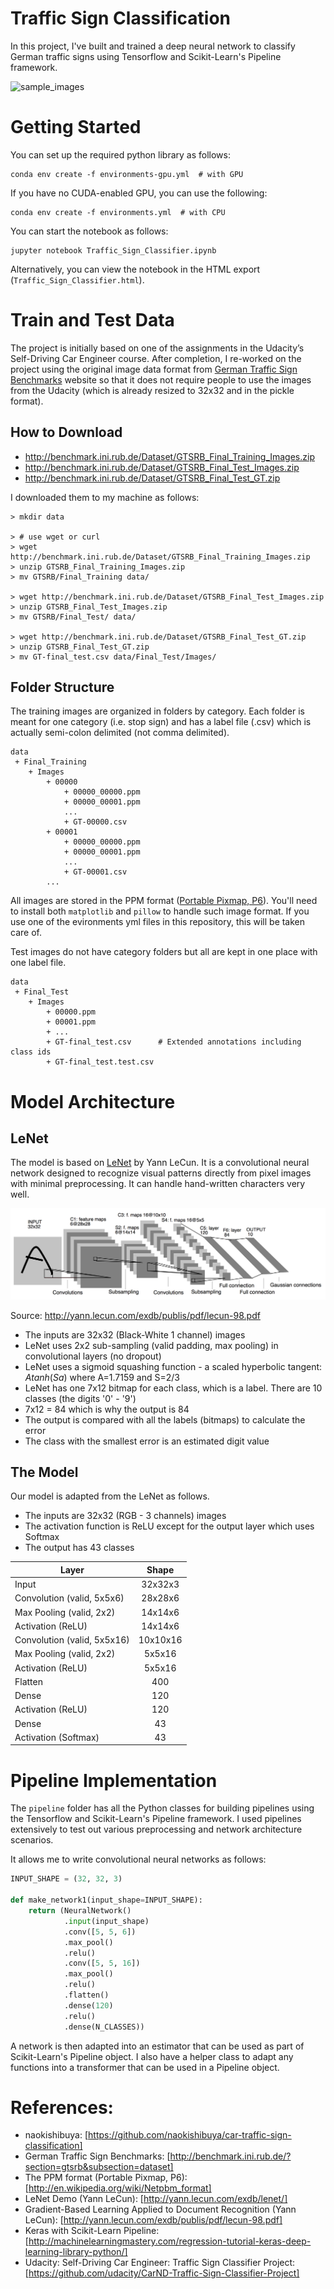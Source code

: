 # Traffic Sign Classification

In this project, I've built and trained a deep neural network to classify German traffic signs using Tensorflow and Scikit-Learn's Pipeline framework.

![sample_images](images/sample_images.png)

# Getting Started

You can set up the required python library as follows:

```
conda env create -f environments-gpu.yml  # with GPU
```

If you have no CUDA-enabled GPU, you can use the following:

```
conda env create -f environments.yml  # with CPU
```

You can start the notebook as follows:

```
jupyter notebook Traffic_Sign_Classifier.ipynb
```

Alternatively, you can view the notebook in the HTML export (`Traffic_Sign_Classifier.html`).

# Train and Test Data

The project is initially based on one of the assignments in the Udacity’s Self-Driving Car Engineer course.  After completion, I re-worked on the project using the original image data format from [German Traffic Sign Benchmarks](http://benchmark.ini.rub.de/?section=gtsrb&subsection=dataset) website so that it does not require people to use the images from the Udacity (which is already resized to 32x32 and in the pickle format).

## How to Download

- http://benchmark.ini.rub.de/Dataset/GTSRB_Final_Training_Images.zip
- http://benchmark.ini.rub.de/Dataset/GTSRB_Final_Test_Images.zip
- http://benchmark.ini.rub.de/Dataset/GTSRB_Final_Test_GT.zip

I downloaded them to my machine as follows:

```
> mkdir data

> # use wget or curl 
> wget http://benchmark.ini.rub.de/Dataset/GTSRB_Final_Training_Images.zip
> unzip GTSRB_Final_Training_Images.zip
> mv GTSRB/Final_Training data/

> wget http://benchmark.ini.rub.de/Dataset/GTSRB_Final_Test_Images.zip
> unzip GTSRB_Final_Test_Images.zip
> mv GTSRB/Final_Test/ data/

> wget http://benchmark.ini.rub.de/Dataset/GTSRB_Final_Test_GT.zip
> unzip GTSRB_Final_Test_GT.zip
> mv GT-final_test.csv data/Final_Test/Images/
```

## Folder Structure

The training images are organized in folders by category.  Each folder is meant for one category (i.e. stop sign) and has a label file (.csv) which is actually semi-colon delimited (not comma delimited).

```
data
 + Final_Training
    + Images
        + 00000
            + 00000_00000.ppm
            + 00000_00001.ppm
            ...    
            + GT-00000.csv
        + 00001
            + 00000_00000.ppm
            + 00000_00001.ppm
            ...    
            + GT-00001.csv
        ...
```

All images are stored in the PPM format ([Portable Pixmap, P6](http://en.wikipedia.org/wiki/Netpbm_format)).  You'll need to install both `matplotlib` and `pillow` to handle such image format.  If you use one of the evironments yml files in this repository, this will be taken care of.

Test images do not have category folders but all are kept in one place with one label file.

```
data
 + Final_Test
    + Images
        + 00000.ppm
        + 00001.ppm
        + ...
        + GT-final_test.csv      # Extended annotations including class ids
        + GT-final_test.test.csv
```

# Model Architecture

## LeNet

The model is based on [LeNet](http://yann.lecun.com/exdb/lenet/) by Yann LeCun.  It is a convolutional neural network designed to recognize visual patterns directly from pixel images with minimal preprocessing.  It can handle hand-written characters very well. 

![LeNet](images/lenet.png)

Source: http://yann.lecun.com/exdb/publis/pdf/lecun-98.pdf

- The inputs are 32x32 (Black-White 1 channel) images
- LeNet uses 2x2 sub-sampling (valid padding, max pooling) in convolutional layers (no dropout)
- LeNet uses a sigmoid squashing function - a scaled hyperbolic tangent: $Atanh(Sa)$ where A=1.7159 and S=2/3
- LeNet has one 7x12 bitmap for each class, which is a label.  There are 10 classes (the digits '0' - '9')
- 7x12 = 84 which is why the output is 84
- The output is compared with all the labels (bitmaps) to calculate the error
- The class with the smallest error is an estimated digit value

## The Model 

Our model is adapted from the LeNet as follows.  

- The inputs are 32x32 (RGB - 3 channels) images
- The activation function is ReLU except for the output layer which uses Softmax
- The output has 43 classes

|Layer                       | Shape    |
|----------------------------|:--------:|
|Input                       | 32x32x3  |
|Convolution (valid, 5x5x6)  | 28x28x6  |
|Max Pooling (valid, 2x2)    | 14x14x6  |
|Activation  (ReLU)          | 14x14x6  |
|Convolution (valid, 5x5x16) | 10x10x16 |
|Max Pooling (valid, 2x2)    | 5x5x16   |
|Activation  (ReLU)          | 5x5x16   |
|Flatten                     | 400      |
|Dense                       | 120      |
|Activation  (ReLU)          | 120      |
|Dense                       | 43       |
|Activation  (Softmax)       | 43       |

# Pipeline Implementation

The `pipeline` folder has all the Python classes for building pipelines using the Tensorflow and Scikit-Learn's Pipeline framework.  I used pipelines extensively to test out various preprocessing and network architecture scenarios.

It allows me to write convolutional neural networks as follows:

```python
INPUT_SHAPE = (32, 32, 3)

def make_network1(input_shape=INPUT_SHAPE):
    return (NeuralNetwork()
            .input(input_shape)
            .conv([5, 5, 6])
            .max_pool()
            .relu()
            .conv([5, 5, 16])
            .max_pool()
            .relu()
            .flatten()
            .dense(120)
            .relu()
            .dense(N_CLASSES))
```

A network is then adapted into an estimator that can be used as part of Scikit-Learn's Pipeline object.  I also have a helper class to adapt any functions into a transformer that can be used in a Pipeline object.

# References:

- naokishibuya: [https://github.com/naokishibuya/car-traffic-sign-classification] 
- German Traffic Sign Benchmarks: [http://benchmark.ini.rub.de/?section=gtsrb&subsection=dataset]
- The PPM format (Portable Pixmap, P6): [http://en.wikipedia.org/wiki/Netpbm_format]
- LeNet Demo (Yann LeCun): [http://yann.lecun.com/exdb/lenet/]
- Gradient-Based Learning Applied to Document Recognition (Yann LeCun): [http://yann.lecun.com/exdb/publis/pdf/lecun-98.pdf]
- Keras with Scikit-Learn Pipeline: [http://machinelearningmastery.com/regression-tutorial-keras-deep-learning-library-python/]
- Udacity: Self-Driving Car Engineer: Traffic Sign Classifier Project: [https://github.com/udacity/CarND-Traffic-Sign-Classifier-Project]
